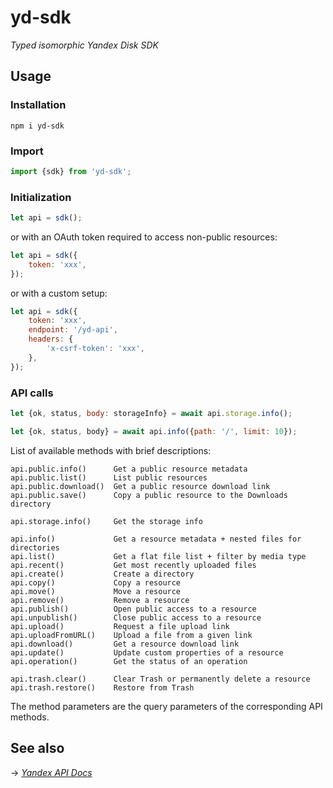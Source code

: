 # yd-sdk

*Typed isomorphic Yandex Disk SDK*

## Usage

### Installation

```
npm i yd-sdk
```

### Import

```js
import {sdk} from 'yd-sdk';
```

### Initialization

```js
let api = sdk();
```

or with an OAuth token required to access non-public resources:

```js
let api = sdk({
    token: 'xxx',
});
```

or with a custom setup:

```js
let api = sdk({
    token: 'xxx',
    endpoint: '/yd-api',
    headers: {
        'x-csrf-token': 'xxx',
    },
});
```

### API calls

```js
let {ok, status, body: storageInfo} = await api.storage.info();
```

```js
let {ok, status, body} = await api.info({path: '/', limit: 10});
```

List of available methods with brief descriptions:

```
api.public.info()      Get a public resource metadata
api.public.list()      List public resources
api.public.download()  Get a public resource download link
api.public.save()      Copy a public resource to the Downloads directory

api.storage.info()     Get the storage info

api.info()             Get a resource metadata + nested files for directories
api.list()             Get a flat file list + filter by media type
api.recent()           Get most recently uploaded files
api.create()           Create a directory
api.copy()             Copy a resource
api.move()             Move a resource
api.remove()           Remove a resource
api.publish()          Open public access to a resource
api.unpublish()        Close public access to a resource
api.upload()           Request a file upload link
api.uploadFromURL()    Upload a file from a given link
api.download()         Get a resource download link
api.update()           Update custom properties of a resource
api.operation()        Get the status of an operation

api.trash.clear()      Clear Trash or permanently delete a resource
api.trash.restore()    Restore from Trash
```

The method parameters are the query parameters of the corresponding API methods.

## See also

&rarr; [*Yandex API Docs*](https://yandex.com/dev/disk-api/doc/en/)
